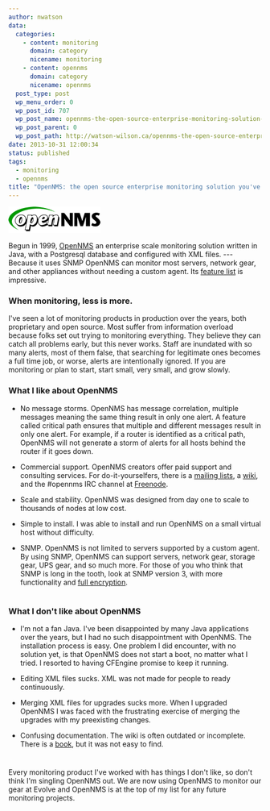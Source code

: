 ```yaml
---
author: nwatson
data:
  categories:
    - content: monitoring
      domain: category
      nicename: monitoring
    - content: opennms
      domain: category
      nicename: opennms
  post_type: post
  wp_menu_order: 0
  wp_post_id: 707
  wp_post_name: opennms-the-open-source-enterprise-monitoring-solution-youve-never-heard-of
  wp_post_parent: 0
  wp_post_path: http://watson-wilson.ca/opennms-the-open-source-enterprise-monitoring-solution-youve-never-heard-of/
date: 2013-10-31 12:00:34
status: published
tags:
  - monitoring
  - opennms
title: "OpenNMS: the open source enterprise monitoring solution you've never heard of."
---
```

[![opennms logo](/static/images/opennms.png)](http://www.opennms.org)

Begun in 1999, [OpenNMS](http://www.opennms.org) an enterprise scale
monitoring solution written in Java, with a Postgresql database and
configured with XML files. --- Because it uses SNMP OpenNMS can monitor
most servers, network gear, and other appliances without needing a
custom agent. Its [feature list](http://www.opennms.org/wiki/Features_List)
is impressive.

### When monitoring, less is more. ###

I've seen a lot of monitoring products in production over the years,
both proprietary and open source. Most suffer from information overload
because folks set out trying to monitoring everything. They believe
they can catch all problems early, but this never works. Staff are
inundated with so many alerts, most of them false, that searching for
legitimate ones becomes a full time job, or worse, alerts are
intentionally ignored. If you are monitoring or plan to start, start
small, very small, and grow slowly.

### What I like about OpenNMS ###

  * No message storms. OpenNMS has message correlation, multiple
    messages meaning the same thing result in only one alert. A feature
    called critical path ensures that multiple and different messages
    result in only one alert. For example, if a router is identified as
    a critical path, OpenNMS will not generate a storm of alerts for
    all hosts behind the router if it goes down.

  * Commercial support. OpenNMS creators offer paid support and
    consulting services. For do-it-yourselfers, there is a [mailing
    lists](http://www.opennms.org/wiki/Mailing_lists), a [wiki](http://www.opennms.org/wiki/Tutorial),
    and the #opennms IRC channel at [Freenode](http://freenode.net).

  * Scale and stability. OpenNMS was designed from day one to scale to
    thousands of nodes at low cost.

  * Simple to install. I was able to install and run OpenNMS on a small
    virtual host without difficulty.

  * SNMP. OpenNMS is not limited to servers supported by a custom
    agent. By using SNMP, OpenNMS can support servers, network gear,
    storage gear, UPS gear, and so much more. For those of you who
    think that SNMP is long in the tooth, look at SNMP version 3, with
    more functionality and [full encryption](https://en.wikipedia.org/wiki/Simple_Network_Management_Protocol#Version_3).

#  #

### What I don't like about OpenNMS ###

  * I'm not a fan Java. I've been disappointed by many Java
    applications over the years, but I had no such disappointment with
    OpenNMS. The installation process is easy. One problem I did
    encounter, with no solution yet, is that OpenNMS does not start a
    boot, no matter what I tried. I resorted to having CFEngine promise
    to keep it running.

  * Editing XML files sucks. XML was not made for people to ready
    continuously.

  * Merging XML files for upgrades sucks more. When I upgraded OpenNMS
    I was faced with the frustrating exercise of merging the upgrades
    with my preexisting changes.

  * Confusing documentation. The wiki is often outdated or incomplete.
    There is a [book](https://github.com/OpenNMS/opennmsbook), but it
    was not easy to find.

#  #

Every monitoring product I've worked with has things I don't like, so
don't think I'm singling OpenNMS out. We are now using OpenNMS to
monitor our gear at Evolve and OpenNMS is at the top of my list for any
future monitoring projects.
